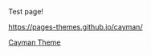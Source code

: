 Test page!

https://pages-themes.github.io/cayman/

[Cayman Theme](http://pages-themes.github.io/cayman)
